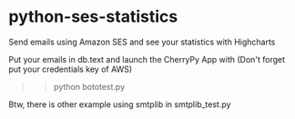 python-ses-statistics
=====================

Send emails using Amazon SES and see your statistics with Highcharts

Put your emails in db.text and launch the CherryPy App with (Don't forget put your credentials key of AWS)

>>python bototest.py

Btw, there is other example using smtplib in smtplib_test.py
